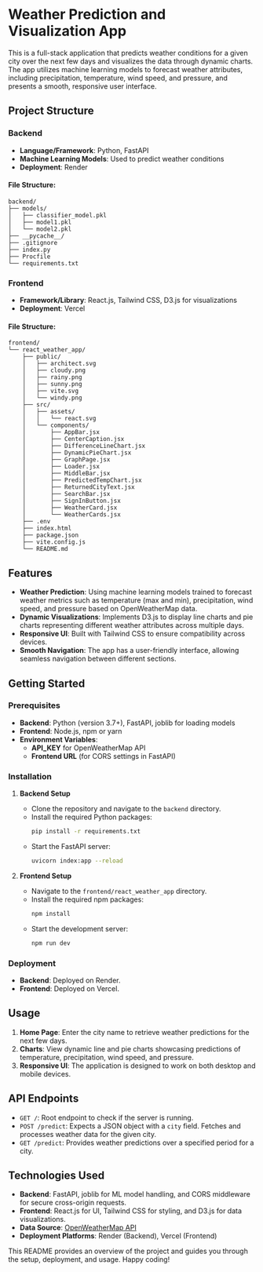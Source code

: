 
# Weather Prediction and Visualization App

This is a full-stack application that predicts weather conditions for a given city over the next few days and visualizes the data through dynamic charts. The app utilizes machine learning models to forecast weather attributes, including precipitation, temperature, wind speed, and pressure, and presents a smooth, responsive user interface.

## Project Structure

### Backend
- **Language/Framework**: Python, FastAPI
- **Machine Learning Models**: Used to predict weather conditions
- **Deployment**: Render

#### File Structure:
```
backend/
├── models/
│   ├── classifier_model.pkl
│   ├── model1.pkl
│   └── model2.pkl
├── __pycache__/
├── .gitignore
├── index.py
├── Procfile
└── requirements.txt
```

### Frontend
- **Framework/Library**: React.js, Tailwind CSS, D3.js for visualizations
- **Deployment**: Vercel

#### File Structure:
```
frontend/
└── react_weather_app/
    ├── public/
    │   ├── architect.svg
    │   ├── cloudy.png
    │   ├── rainy.png
    │   ├── sunny.png
    │   ├── vite.svg
    │   └── windy.png
    ├── src/
    │   ├── assets/
    │   │   └── react.svg
    │   └── components/
    │       ├── AppBar.jsx
    │       ├── CenterCaption.jsx
    │       ├── DifferenceLineChart.jsx
    │       ├── DynamicPieChart.jsx
    │       ├── GraphPage.jsx
    │       ├── Loader.jsx
    │       ├── MiddleBar.jsx
    │       ├── PredictedTempChart.jsx
    │       ├── ReturnedCityText.jsx
    │       ├── SearchBar.jsx
    │       ├── SignInButton.jsx
    │       ├── WeatherCard.jsx
    │       └── WeatherCards.jsx
    ├── .env
    ├── index.html
    ├── package.json
    ├── vite.config.js
    └── README.md
```

## Features

- **Weather Prediction**: Using machine learning models trained to forecast weather metrics such as temperature (max and min), precipitation, wind speed, and pressure based on OpenWeatherMap data.
- **Dynamic Visualizations**: Implements D3.js to display line charts and pie charts representing different weather attributes across multiple days.
- **Responsive UI**: Built with Tailwind CSS to ensure compatibility across devices.
- **Smooth Navigation**: The app has a user-friendly interface, allowing seamless navigation between different sections.

## Getting Started

### Prerequisites

- **Backend**: Python (version 3.7+), FastAPI, joblib for loading models
- **Frontend**: Node.js, npm or yarn
- **Environment Variables**: 
    - **API_KEY** for OpenWeatherMap API
    - **Frontend URL** (for CORS settings in FastAPI)

### Installation

1. **Backend Setup**
    - Clone the repository and navigate to the `backend` directory.
    - Install the required Python packages:
      ```bash
      pip install -r requirements.txt
      ```
    - Start the FastAPI server:
      ```bash
      uvicorn index:app --reload
      ```

2. **Frontend Setup**
    - Navigate to the `frontend/react_weather_app` directory.
    - Install the required npm packages:
      ```bash
      npm install
      ```
    - Start the development server:
      ```bash
      npm run dev
      ```

### Deployment

- **Backend**: Deployed on Render.
- **Frontend**: Deployed on Vercel.

## Usage

1. **Home Page**: Enter the city name to retrieve weather predictions for the next few days.
2. **Charts**: View dynamic line and pie charts showcasing predictions of temperature, precipitation, wind speed, and pressure.
3. **Responsive UI**: The application is designed to work on both desktop and mobile devices.

## API Endpoints

- `GET /`: Root endpoint to check if the server is running.
- `POST /predict`: Expects a JSON object with a `city` field. Fetches and processes weather data for the given city.
- `GET /predict`: Provides weather predictions over a specified period for a city.

## Technologies Used

- **Backend**: FastAPI, joblib for ML model handling, and CORS middleware for secure cross-origin requests.
- **Frontend**: React.js for UI, Tailwind CSS for styling, and D3.js for data visualizations.
- **Data Source**: [OpenWeatherMap API](https://openweathermap.org/api)
- **Deployment Platforms**: Render (Backend), Vercel (Frontend)


This README provides an overview of the project and guides you through the setup, deployment, and usage. Happy coding!
